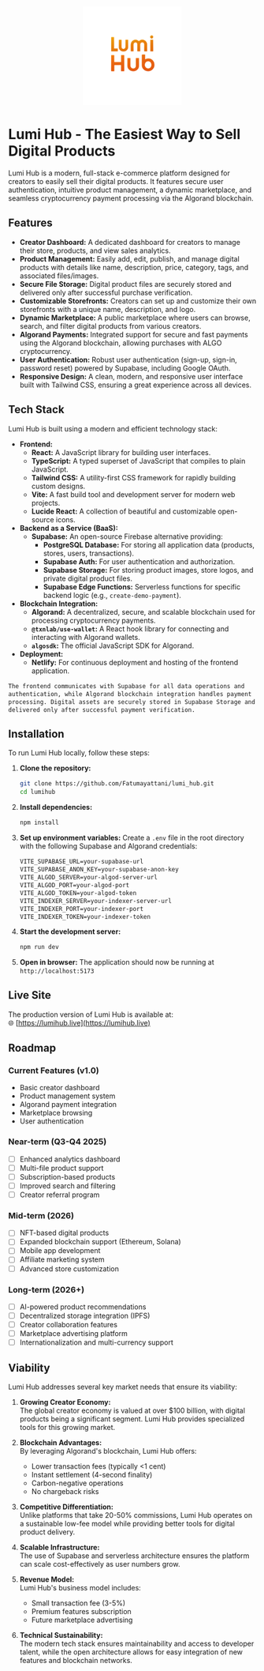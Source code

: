 <p align="center">
  <img src="public/lumil.png" alt="Logo" width="200"/>
</p>

# Lumi Hub - The Easiest Way to Sell Digital Products

Lumi Hub is a modern, full-stack e-commerce platform designed for creators to easily sell their digital products. It features secure user authentication, intuitive product management, a dynamic marketplace, and seamless cryptocurrency payment processing via the Algorand blockchain.

## Features

*   **Creator Dashboard:** A dedicated dashboard for creators to manage their store, products, and view sales analytics.
*   **Product Management:** Easily add, edit, publish, and manage digital products with details like name, description, price, category, tags, and associated files/images.
*   **Secure File Storage:** Digital product files are securely stored and delivered only after successful purchase verification.
*   **Customizable Storefronts:** Creators can set up and customize their own storefronts with a unique name, description, and logo.
*   **Dynamic Marketplace:** A public marketplace where users can browse, search, and filter digital products from various creators.
*   **Algorand Payments:** Integrated support for secure and fast payments using the Algorand blockchain, allowing purchases with ALGO cryptocurrency.
*   **User Authentication:** Robust user authentication (sign-up, sign-in, password reset) powered by Supabase, including Google OAuth.
*   **Responsive Design:** A clean, modern, and responsive user interface built with Tailwind CSS, ensuring a great experience across all devices.

## Tech Stack

Lumi Hub is built using a modern and efficient technology stack:

*   **Frontend:**
    *   **React:** A JavaScript library for building user interfaces.
    *   **TypeScript:** A typed superset of JavaScript that compiles to plain JavaScript.
    *   **Tailwind CSS:** A utility-first CSS framework for rapidly building custom designs.
    *   **Vite:** A fast build tool and development server for modern web projects.
    *   **Lucide React:** A collection of beautiful and customizable open-source icons.
*   **Backend as a Service (BaaS):**
    *   **Supabase:** An open-source Firebase alternative providing:
        *   **PostgreSQL Database:** For storing all application data (products, stores, users, transactions).
        *   **Supabase Auth:** For user authentication and authorization.
        *   **Supabase Storage:** For storing product images, store logos, and private digital product files.
        *   **Supabase Edge Functions:** Serverless functions for specific backend logic (e.g., `create-demo-payment`).
*   **Blockchain Integration:**
    *   **Algorand:** A decentralized, secure, and scalable blockchain used for processing cryptocurrency payments.
    *   **`@txnlab/use-wallet`:** A React hook library for connecting and interacting with Algorand wallets.
    *   **`algosdk`:** The official JavaScript SDK for Algorand.
*   **Deployment:**
    *   **Netlify:** For continuous deployment and hosting of the frontend application.

```
The frontend communicates with Supabase for all data operations and authentication, while Algorand blockchain integration handles payment processing. Digital assets are securely stored in Supabase Storage and delivered only after successful payment verification.

```

## Installation

To run Lumi Hub locally, follow these steps:

1. **Clone the repository:**
   ```bash
   git clone https://github.com/Fatumayattani/lumi_hub.git
   cd lumihub
   ```

2. **Install dependencies:**
   ```bash
   npm install
   ```

3. **Set up environment variables:**
   Create a `.env` file in the root directory with the following Supabase and Algorand credentials:
   ```
   VITE_SUPABASE_URL=your-supabase-url
   VITE_SUPABASE_ANON_KEY=your-supabase-anon-key
   VITE_ALGOD_SERVER=your-algod-server-url
   VITE_ALGOD_PORT=your-algod-port
   VITE_ALGOD_TOKEN=your-algod-token
   VITE_INDEXER_SERVER=your-indexer-server-url
   VITE_INDEXER_PORT=your-indexer-port
   VITE_INDEXER_TOKEN=your-indexer-token
   ```

4. **Start the development server:**
   ```bash
   npm run dev
   ```

5. **Open in browser:**
   The application should now be running at `http://localhost:5173`

## Live Site

The production version of Lumi Hub is available at:  
🌐 [https://lumihub.live](https://lumihub.live)

## Roadmap

### Current Features (v1.0)
- Basic creator dashboard
- Product management system
- Algorand payment integration
- Marketplace browsing
- User authentication

### Near-term (Q3-Q4 2025)
- [ ] Enhanced analytics dashboard
- [ ] Multi-file product support
- [ ] Subscription-based products
- [ ] Improved search and filtering
- [ ] Creator referral program

### Mid-term (2026)
- [ ] NFT-based digital products
- [ ] Expanded blockchain support (Ethereum, Solana)
- [ ] Mobile app development
- [ ] Affiliate marketing system
- [ ] Advanced store customization

### Long-term (2026+)
- [ ] AI-powered product recommendations
- [ ] Decentralized storage integration (IPFS)
- [ ] Creator collaboration features
- [ ] Marketplace advertising platform
- [ ] Internationalization and multi-currency support

## Viability

Lumi Hub addresses several key market needs that ensure its viability:

1. **Growing Creator Economy:**  
   The global creator economy is valued at over $100 billion, with digital products being a significant segment. Lumi Hub provides specialized tools for this growing market.

2. **Blockchain Advantages:**  
   By leveraging Algorand's blockchain, Lumi Hub offers:
   - Lower transaction fees (typically <1 cent)
   - Instant settlement (4-second finality)
   - Carbon-negative operations
   - No chargeback risks

3. **Competitive Differentiation:**  
   Unlike platforms that take 20-50% commissions, Lumi Hub operates on a sustainable low-fee model while providing better tools for digital product delivery.

4. **Scalable Infrastructure:**  
   The use of Supabase and serverless architecture ensures the platform can scale cost-effectively as user numbers grow.

5. **Revenue Model:**  
   Lumi Hub's business model includes:
   - Small transaction fee (3-5%)
   - Premium features subscription
   - Future marketplace advertising

6. **Technical Sustainability:**  
   The modern tech stack ensures maintainability and access to developer talent, while the open architecture allows for easy integration of new features and blockchain networks.
    